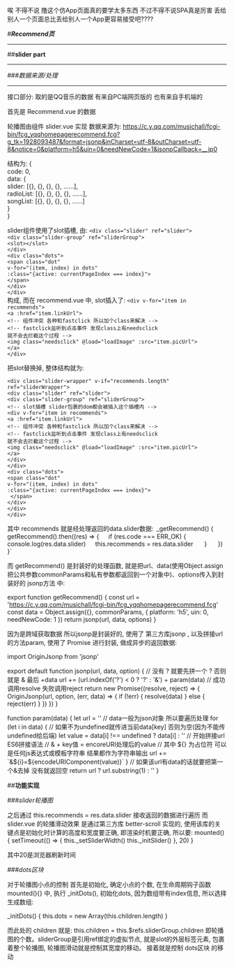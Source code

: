 唉 不得不说 撸这个仿App页面真的要学太多东西
不过不得不说SPA真是厉害
丢给别人一个页面总比丢给别人一个App更容易接受吧????


#___Recommend页___
***
##__slider part__
***
###_数据来源/处理_
***

接口部分: 取的是QQ音乐的数据 有来自PC端网页版的 也有来自手机端的

首先是 Recommend.vue 的数据

轮播图由组件 slider.vue 实现 数据来源为:
https://c.y.qq.com/musichall/fcgi-bin/fcg_yqqhomepagerecommend.fcg?g_tk=1928093487&format=jsonp&inCharset=utf-8&outCharset=utf-8&notice=0&platform=h5&uin=0&needNewCode=1&jsonpCallback=__jp0

结构为:
{  
  code: 0,  
  data: {  
    slider: [{}, {}, {}, {}, ......],  
    radioList: [{}, {}, {}, {}, ......],  
    songList: [{}, {}, {}, {}, ......]  
  }  
}  

slider组件使用了slot插槽, 由:
  `<div class="slider" ref="slider">`  
    `<div class="slider-group" ref="sliderGroup">`  
      `<slot></slot>`  
    `</div>`  
    `<div class="dots">`  
      `<span class="dot"`  
            `v-for="(item, index) in dots"`  
            `:class="{active: currentPageIndex === index}">`  
      `</span>`  
    `</div>`  
  `</div>`  
构成, 而在 recommend.vue 中, slot插入了:
  `<div v-for="item in recommends">`  
    `<a :href="item.linkUrl">`  
      `<!-- 组件冲突 各种和fastclick 所以加个class来解决 -->`  
        `<!-- fastclick监听到点击事件 发现class上有needsclick`  
        `就不会去拦截这个过程 -->`  
      `<img class="needsclick" @load="loadImage" :src="item.picUrl">`  
    `</a>`  
  `</div>`  
  
把slot替换掉, 整体结构就为:

`<div class="slider-wrapper" v-if="recommends.length" ref="sliderWrapper">`  
  `<div class="slider" ref="slider">`  
    `<div class="slider-group" ref="sliderGroup">`  
      `<!-- slot插槽 slider包裹的dom都会被插入这个插槽内 -->`  
      `<div v-for="item in recommends">`  
        `<a :href="item.linkUrl">`  
          `<!-- 组件冲突 各种和fastclick 所以加个class来解决 -->`  
            `<!-- fastclick监听到点击事件 发现class上有needsclick`  
            `就不会去拦截这个过程 -->`  
          `<img class="needsclick" @load="loadImage" :src="item.picUrl">`  
        `</a>`  
      `</div>`  
    `</div>`  
    `<div class="dots">`  
      `<span class="dot"`  
            `v-for="(item, index) in dots"`  
            `:class="{active: currentPageIndex === index}">`  
     ` </span>`  
    `</div>`  
  `</div>`  
`</div>`  
  
其中 recommends 就是经处理返回的data.slider数据:`
  `_getRecommend() {`  
    `getRecommend().then((res) => {`  
      `if (res.code === ERR_OK) {`  
        `console.log(res.data.slider)`  
        `this.recommends = res.data.slider`  
 `     }`  
  `  })`  
`  }`  
  
而 getRecommend() 是封装好的处理函数, 就是把url、data(使用Object.assign把公共参数commonParams和私有参数都返回到一个对象中)、options传入到封装好的 jsonp方法 中:
  
export function getRecommend() {
    const url = 'https://c.y.qq.com/musichall/fcgi-bin/fcg_yqqhomepagerecommend.fcg'
    const data = Object.assign({}, commonParams, {
      platform: 'h5',
      uin: 0,
      needNewCode: 1
    })
    return jsonp(url, data, options)
  }
  
因为是跨域获取数据 所以jsonp是封装好的, 使用了 第三方库jsonp , 以及拼接url的方法param, 使用了 Promise 进行封装, 做成异步的返回数据:
  
  import OriginJsonp from 'jsonp'

  export default function jsonp(url, data, option) {
    // 没有 ? 就要先拼一个 ? 否则就是 & 最后 +data
    url += (url.indexOf('?') < 0 ? '?' : '&') + param(data)
    // 成功调用resolve 失败调用reject
    return new Promise((resolve, reject) => {
      OriginJsonp(url, option, (err, data) => {
        if (!err) {
          resolve(data)
        } else {
          reject(err)
        }
      })
    })
  }
  
  function param(data) {
  let url = ''
  // data一般为json对象 所以要遍历处理
  for (let i in data) {
    // 如果不为undefined就传进当前data[key] 否则为空(因为不能传undefined给后端)
    let value = data[i] !== undefined ? data[i] : ''
    // 开始拼接url ES6拼接语法
    // & + key值 = encoreURI处理后的value
    // 其中 ${} 为占位符 可以是任何js表达式或模板字符串 结果都作为字符串输出
    url += `&${i}=${encodeURIComponent(value)}`
  }
  // 如果该url有data的话就要把第一个&去掉 没有就返回空
  return url ? url.substring(1) : ''
  }
  

##__功能实现__

###_slider轮播图_

之后通过 this.recommends = res.data.slider 接收返回的数据进行遍历
而 slider.vue 的轮播滑动效果 是通过第三方库 better-scroll 实现的, 使用该库的关键点是初始化时计算的高度和宽度要正确, 即渲染时机要正确, 所以要:
  mounted() {
    setTimeout(() => {
      this._setSliderWidth()
      this._initSlider()
    }, 20)
  }

  其中20是浏览器刷新时间

###_dots区块_

对于轮播图小点的控制
首先是初始化, 确定小点的个数, 在生命周期钩子函数 mounted(){} 中, 执行 _initDots(), 初始化dots, 因为数组带有index信息, 所以选择生成数组:

  _initDots() {
    this.dots = new Array(this.children.length)
  }

而此处的 children 就是: this.children = this.$refs.sliderGroup.children 即轮播图的个数。sliderGroup是引用ref绑定的虚拟节点, 就是slot的外层标签元素, 包裹着整个轮播图, 轮播图滑动就是控制其宽度的移动。
接着就是控制 dots区块 的移动

